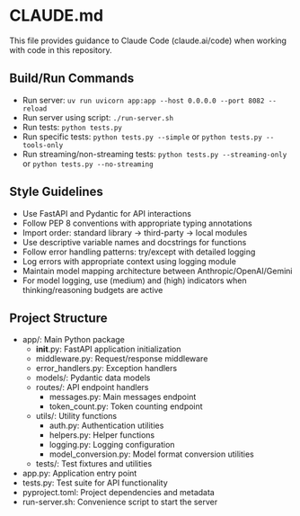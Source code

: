 # CLAUDE.md

This file provides guidance to Claude Code (claude.ai/code) when working with code in this repository.

## Build/Run Commands
- Run server: `uv run uvicorn app:app --host 0.0.0.0 --port 8082 --reload`
- Run server using script: `./run-server.sh`
- Run tests: `python tests.py`
- Run specific tests: `python tests.py --simple` or `python tests.py --tools-only`
- Run streaming/non-streaming tests: `python tests.py --streaming-only` or `python tests.py --no-streaming`

## Style Guidelines
- Use FastAPI and Pydantic for API interactions
- Follow PEP 8 conventions with appropriate typing annotations
- Import order: standard library → third-party → local modules
- Use descriptive variable names and docstrings for functions
- Follow error handling patterns: try/except with detailed logging
- Log errors with appropriate context using logging module
- Maintain model mapping architecture between Anthropic/OpenAI/Gemini
- For model logging, use (medium) and (high) indicators when thinking/reasoning budgets are active

## Project Structure
- app/: Main Python package
  - __init__.py: FastAPI application initialization
  - middleware.py: Request/response middleware
  - error_handlers.py: Exception handlers
  - models/: Pydantic data models
  - routes/: API endpoint handlers
    - messages.py: Main messages endpoint
    - token_count.py: Token counting endpoint
  - utils/: Utility functions
    - auth.py: Authentication utilities
    - helpers.py: Helper functions
    - logging.py: Logging configuration
    - model_conversion.py: Model format conversion utilities
  - tests/: Test fixtures and utilities
- app.py: Application entry point
- tests.py: Test suite for API functionality
- pyproject.toml: Project dependencies and metadata
- run-server.sh: Convenience script to start the server